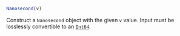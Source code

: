 ```julia
Nanosecond(v)
```

Construct a `Nanosecond` object with the given `v` value. Input must be losslessly convertible to an [`Int64`](@ref).
